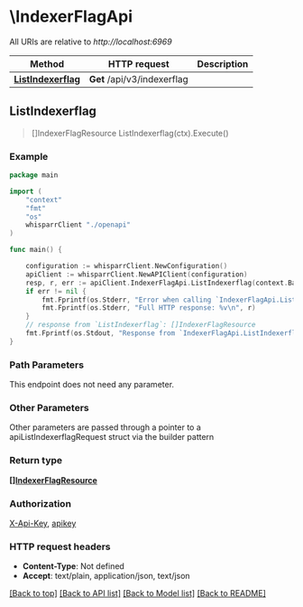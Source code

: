 # \IndexerFlagApi

All URIs are relative to *http://localhost:6969*

Method | HTTP request | Description
------------- | ------------- | -------------
[**ListIndexerflag**](IndexerFlagApi.md#ListIndexerflag) | **Get** /api/v3/indexerflag | 



## ListIndexerflag

> []IndexerFlagResource ListIndexerflag(ctx).Execute()



### Example

```go
package main

import (
    "context"
    "fmt"
    "os"
    whisparrClient "./openapi"
)

func main() {

    configuration := whisparrClient.NewConfiguration()
    apiClient := whisparrClient.NewAPIClient(configuration)
    resp, r, err := apiClient.IndexerFlagApi.ListIndexerflag(context.Background()).Execute()
    if err != nil {
        fmt.Fprintf(os.Stderr, "Error when calling `IndexerFlagApi.ListIndexerflag``: %v\n", err)
        fmt.Fprintf(os.Stderr, "Full HTTP response: %v\n", r)
    }
    // response from `ListIndexerflag`: []IndexerFlagResource
    fmt.Fprintf(os.Stdout, "Response from `IndexerFlagApi.ListIndexerflag`: %v\n", resp)
}
```

### Path Parameters

This endpoint does not need any parameter.

### Other Parameters

Other parameters are passed through a pointer to a apiListIndexerflagRequest struct via the builder pattern


### Return type

[**[]IndexerFlagResource**](IndexerFlagResource.md)

### Authorization

[X-Api-Key](../README.md#X-Api-Key), [apikey](../README.md#apikey)

### HTTP request headers

- **Content-Type**: Not defined
- **Accept**: text/plain, application/json, text/json

[[Back to top]](#) [[Back to API list]](../README.md#documentation-for-api-endpoints)
[[Back to Model list]](../README.md#documentation-for-models)
[[Back to README]](../README.md)

